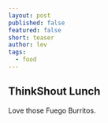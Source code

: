 ```yaml
---
layout: post
published: false
featured: false
short: teaser
author: lev
tags: 
  - food
---
```


## ThinkShout Lunch

Love those Fuego Burritos.
